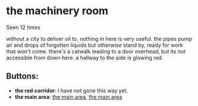 # the machinery room

Seen 12 times

without a city to deliver oil to, nothing in here is very useful. the pipes pump air and drops of forgotten liquids but otherwise stand by, ready for work that won't come. there's a catwalk leading to a door overhead, but its not accessible from down here. a hallway to the side is glowing red.

## Buttons:

- **the red corridor**: I have not gone this way yet.
- **the main area**: [the main area](the-main-area-Nfn7g21.md), [the main area](the-main-area-Nat5qsg.md)
